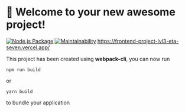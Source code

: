 # 🚀 Welcome to your new awesome project!
[![Node.js Package](https://github.com/Evgeniy3/frontend-project-lvl3/actions/workflows/github-actions-demo.yml/badge.svg)](https://github.com/Evgeniy3/frontend-project-lvl3/actions/workflows/github-actions-demo.yml)
[![Maintainability](https://api.codeclimate.com/v1/badges/4e9329ac3283501c037b/maintainability)](https://codeclimate.com/github/Evgeniy3/frontend-project-lvl3/maintainability)
https://frontend-project-lvl3-eta-seven.vercel.app/

This project has been created using **webpack-cli**, you can now run

```
npm run build
```

or

```
yarn build
```

to bundle your application
